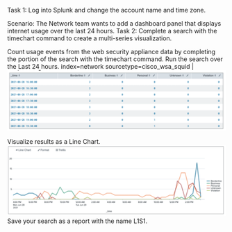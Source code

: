 Task 1: Log into Splunk and change the account name and time zone. 

Scenario: The Network team wants to add a dashboard panel that displays internet usage over the last  24 hours. 
Task 2: Complete a search with the timechart command to create a multi-series visualization. 

Count usage events from the web security appliance data by completing the <missing> portion of the search with the timechart command. Run the search over the Last 24 hours. 
index=network sourcetype=cisco_wsa_squid | <missing>  
![image](https://github.com/ShahzebFarruk/Splunk_Material/blob/main/Statistical%20Labs/table1.png)

Visualize results as a Line Chart. 
![image](https://github.com/ShahzebFarruk/Splunk_Material/blob/main/Statistical%20Labs/table2.png)
Save your search as a report with the name L1S1.
  
